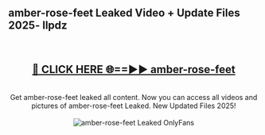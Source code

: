 <h2>amber-rose-feet Leaked Video + Update Files 2025- llpdz</h2>
<br>
<div align="center">
<h2><a href="https://libra.edu.pl?amber-rose-feet" rel="nofollow">🔴 CLICK HERE 🌐==►► amber-rose-feet</a></h2>
<br>
Get amber-rose-feet leaked all content. Now you can access all videos and pictures of amber-rose-feet Leaked. New Updated Files 2025!
<br>
<br>
<a href="https://libra.edu.pl?amber-rose-feet" rel="nofollow" data-target="animated-image.originalLink"><img src="https://i.ibb.co.com/WyWwxjT/player-gif2.gif" alt="amber-rose-feet Leaked OnlyFans" style="max-width: 100%; display: inline-block;" data-target="animated-image.originalImage"></a>
</div>
<br>